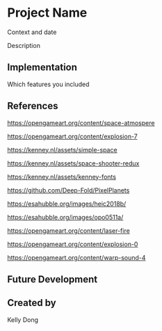 # Project Name

Context and date

Description

## Implementation
Which features you included

## References
https://opengameart.org/content/space-atmospere

https://opengameart.org/content/explosion-7

https://kenney.nl/assets/simple-space

https://kenney.nl/assets/space-shooter-redux

https://kenney.nl/assets/kenney-fonts

https://github.com/Deep-Fold/PixelPlanets

https://esahubble.org/images/heic2018b/

https://esahubble.org/images/opo0511a/

https://opengameart.org/content/laser-fire

https://opengameart.org/content/explosion-0

https://opengameart.org/content/warp-sound-4

## Future Development

## Created by
Kelly Dong
